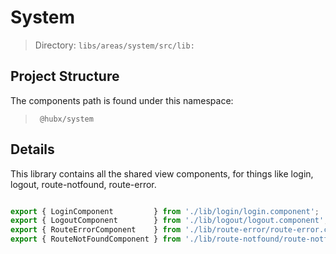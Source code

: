 # System

> Directory: `libs/areas/system/src/lib:`

## Project Structure

The components path is found under this namespace:
   > ` @hubx/system`

## Details

This library contains all the shared view components, for things like login, logout, route-notfound, route-error. 


```typescript

export { LoginComponent         } from './lib/login/login.component';
export { LogoutComponent        } from './lib/logout/logout.component';
export { RouteErrorComponent    } from './lib/route-error/route-error.component';
export { RouteNotFoundComponent } from './lib/route-notfound/route-notfound.component';

```
